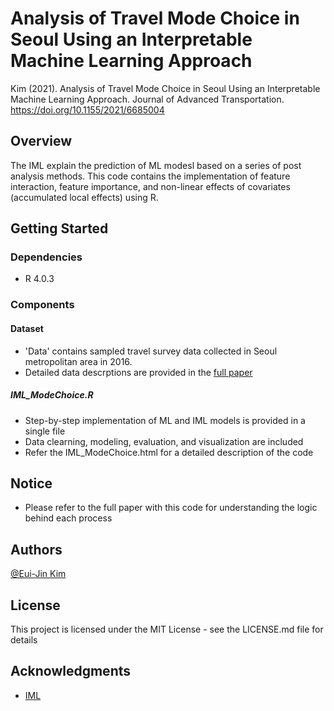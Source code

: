 # Analysis of Travel Mode Choice in Seoul Using an Interpretable Machine Learning Approach

Kim (2021). Analysis of Travel Mode Choice in Seoul Using an Interpretable Machine Learning Approach. Journal of Advanced Transportation. https://doi.org/10.1155/2021/6685004

## Overview

The IML explain the prediction of ML modesl based on a series of post analysis methods. This code contains the implementation of feature interaction, feature importance, and non-linear effects of covariates (accumulated local effects) using R.

## Getting Started

### Dependencies
* R 4.0.3

### Components

#### Dataset
* 'Data' contains sampled travel survey data collected in Seoul metropolitan area in 2016.
* Detailed data descrptions are provided in the [full paper](https://doi.org/10.1155/2021/6685004)

##### IML_ModeChoice.R
* Step-by-step implementation of ML and IML models  is provided in a single file
* Data clearning, modeling, evaluation, and visualization are included
* Refer the IML_ModeChoice.html for a detailed description of the code 


## Notice
* Please refer to the full paper with this code for understanding the logic behind each process

## Authors

[@Eui-Jin Kim](https://sites.google.com/view/euijinkim)


## License

This project is licensed under the MIT License - see the LICENSE.md file for details

## Acknowledgments
* [IML](https://christophm.github.io/interpretable-ml-book/)
